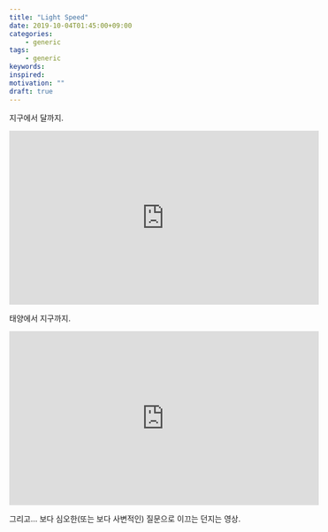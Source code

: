 ```yaml
---
title: "Light Speed"
date: 2019-10-04T01:45:00+09:00
categories:
    - generic
tags:
    - generic
keywords:
inspired:
motivation: ""
draft: true
---
```


지구에서 달까지.

<iframe width="560" height="315" src="https://www.youtube.com/embed/_61SxDrdyhI" frameborder="0" allow="accelerometer; autoplay; encrypted-media; gyroscope; picture-in-picture" allowfullscreen class="center"></iframe>

태양에서 지구까지.

<iframe width="560" height="315" src="https://www.youtube.com/embed/QUlCJ0ksEvo" frameborder="0" allow="accelerometer; autoplay; encrypted-media; gyroscope; picture-in-picture" allowfullscreen class="center"></iframe>

그리고... 보다 심오한(또는 보다 사변적인) 질문으로 이끄는 던지는 영상.


